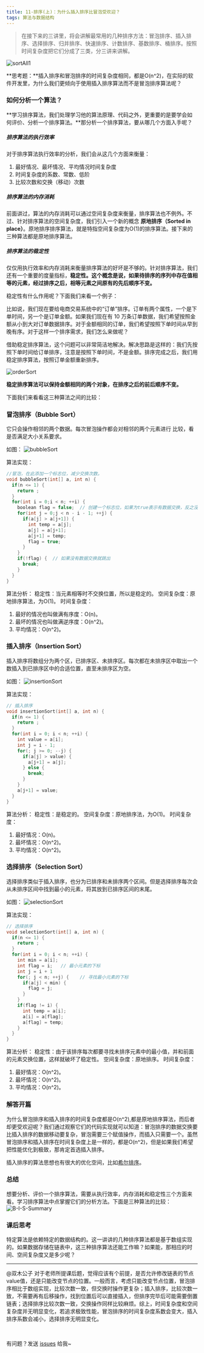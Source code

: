 ```yaml
---
title: 11-排序(上)：为什么插入排序比冒泡受欢迎？
tags: 算法与数据结构
---
```


> 在接下来的三讲里，将会讲解最常用的几种排序方法：冒泡排序、插入排序、选择排序、归并排序、快速排序、计数排序、基数排序、桶排序。按照时间复杂度把它们分成了三类，分三讲来讲解。

![sortAll1](/images/algorithm/sortAll1.png)

**思考题：**插入排序和冒泡排序的时间复杂度相同，都是O(n^2)，在实际的软件开发里，为什么我们更倾向于使用插入排序算法而不是冒泡排序算法呢？

### 如何分析一个算法？

**学习排序算法，我们处理学习他的算法原理、代码之外，更重要的是要学会如何评价、分析一个排序算法。**那分析一个排序算法，要从哪几个方面入手呢？

##### 排序算法的执行效率
对于排序算法执行效率的分析，我们会从这几个方面来衡量：

1. 最好情况、最坏情况、平均情况时间复杂度
2. 时间复杂度的系数、常数、低阶
3. 比较次数和交换（移动）次数

##### 排序算法的内存消耗
前面讲过，算法的内存消耗可以通过空间复杂度来衡量，排序算法也不例外。不过、针对排序算法的空间复杂度，我们引入一个新的概念 **原地排序（Sorted in place）**。原地排序排序算法，就是特指空间复杂度为O(1)的排序算法。接下来的三种算法都是原地排序算法。

##### 排序算法的稳定性
仅仅用执行效率和内存消耗来衡量排序算法的好坏是不够的。针对排序算法，我们还有一个重要的度量指标，**稳定性。这个概念是说，如果待排序的序列中存在值相等的元素，经过排序之后，相等元素之间原有的先后顺序不变。**

稳定性有什么作用呢？下面我们来看一个例子：

比如说，我们现在要给电商交易系统中的“订单”排序。订单有两个属性，一个是下单时间，另一个是订单金额。如果我们现在有 10 万条订单数据，我们希望按照金额从小到大对订单数据排序。对于金额相同的订单，我们希望按照下单时间从早到晚有序。对于这样一个排序需求，我们怎么来做呢？

借助稳定排序算法，这个问题可以非常简洁地解决。解决思路是这样的：我们先按照下单时间给订单排序，注意是按照下单时间，不是金额。排序完成之后，我们用稳定排序算法，按照订单金额重新排序。

![orderSort](/images/algorithm/orderSort.png)

**稳定排序算法可以保持金额相同的两个对象，在排序之后的前后顺序不变。**

下面我们来看看这三种算法之间的比较：

### 冒泡排序（Bubble Sort）

它只会操作相邻的两个数据。每次冒泡操作都会对相邻的两个元素进行 比较，看是否满足大小关系要求。

如图：
![bubbleSort](/images/algorithm/bubbleSort.png)

算法实现：
```c
//冒泡，在此添加一个标志位，减少交换次数。
void bubbleSort(int[] a, int n) {
  if(n <= 1) {
    return ;
  }
  for(int i = 0;i < n; ++i) {
    boolean flag = false;  // 创建一个标志位，如果为true表示有数据交换，反之没有。
    for(int j = 0;j < n - i - 1; ++j) {
      if(a[j] > a[j+1]) {
        int temp = a[j];
        a[j] = a[j+1];
        a[j+1] = temp;
        flag = true;
      }
    }
    if(!flag) {  // 如果没有数据交换就跳出
      break;
    }
  }
}
```

算法分析：
稳定性：当元素相等时不交换位置，所以是稳定的。
空间复杂度：原地排序算法，为O(1)。
时间复杂度：
1. 最好的情况也叫做满有序度：O(n)。
2. 最坏的情况也叫做满逆序度：O(n^2)。
3. 平均情况：O(n^2)。


### 插入排序（Insertion Sort）

插入排序将数组分为两个区，已排序区、未排序区。每次都在未排序区中取出一个数插入到已排序区中的合适位置，直至未排序区为空。

如图：
![insertionSort](/images/algorithm/insertionSort.png)

算法实现：
```c
// 插入排序
void insertionSort(int[] a, int n) {
  if(n <= 1) {
    return ;
  }
  for(int i = 0; i < n; ++i) {
    int value = a[i];
    int j = i - 1;
    for(; j >= 0; --j) {
      if(a[j] > value) {
        a[j+1] = a[j];
      } else {
        break;
      }
    }
    a[j+1] = value;
  }
}
```

算法分析：
稳定性：是稳定的。
空间复杂度：原地排序法，为O(1)。
时间复杂度：
1. 最好情况：O(n)。
2. 最坏情况：O(n^2)。
3. 平均情况：O(n^2)。

### 选择排序（Selection Sort）

选择排序类似于插入排序，也分为已排序和未排序两个区间。但是选择排序每次会从未排序区间中找到最小的元素，将其放到已排序区间的末尾。

如图：
![selectionSort](/images/algorithm/selectionSort.png)

算法实现：
```c
// 选择排序
void selectionSort(int[] a, int n) {
  if(n <= 1) {
    return ;
  }
  for(int i = 0; i < n; ++i) {
    int min = a[i];
    int flag = i;   // 最小元素的下标
    int j = i + 1
    for(; j < n; ++j) {    // 寻找最小元素的下标
      if(a[j] < min) {
        flag = j;
      }
    }
    if(flag != i) {
      int temp = a[i];
      a[i] = a[flag];
      a[flag] = temp;
    }
  }
}
```

算法分析：
稳定性：由于该排序每次都要寻找未排序元素中的最小值，并和前面的元素交换位置，这样就破坏了稳定性。
空间复杂度：原地排序。
时间复杂度：
1. 最好情况：O(n^2)。
2. 最坏情况：O(n^2)。
3. 平均情况：O(n^2)。

### 解答开篇

为什么冒泡排序和插入排序的时间复杂度都是O(n^2),都是原地排序算法，而后者却更受欢迎呢？我们通过观察它们的代码实现就可以知道：冒泡排序的数据交换要比插入排序的数据移动要复杂，冒泡需要三个赋值操作，而插入只需要一个。虽然冒泡排序和插入排序在时间复杂度上是一样的，都是O(n^2)，但是如果我们希望把性能优化到极致，那肯定首选插入排序。

插入排序的算法思想也有很大的优化空间，比如[希尔排序](https://zh.wikipedia.org/wiki/%E5%B8%8C%E5%B0%94%E6%8E%92%E5%BA%8F)。

### 总结

想要分析、评价一个排序算法，需要从执行效率，内存消耗和稳定性三个方面来看。学习排序算法中点掌握它们的分析方法。下面是三种算法的比较：
![B-I-S-Summary](/images/algorithm/v.png)

### 课后思考

特定算法是依赖特定的数据结构的。这一讲讲的几种排序算法都是基于数组实现的。如果数据存储在链表中，这三种排序算法还能工作嘛？如果能，那相应的时间、空间复杂度又是多少呢？

---
@双木公子
对于老师所提课后题，觉得应该有个前提，是否允许修改链表的节点value值，还是只能改变节点的位置。一般而言，考虑只能改变节点位置，冒泡排序相比于数组实现，比较次数一致，但交换时操作更复杂；插入排序，比较次数一致，不需要再有后移操作，找到位置后可以直接插入，但排序完毕后可能需要倒置链表；选择排序比较次数一致，交换操作同样比较麻烦。综上，时间复杂度和空间复杂度并无明显变化，若追求极致性能，冒泡排序的时间复杂度系数会变大，插入排序系数会减小，选择排序无明显变化。

<br>

有问题？发送 [issues](http://syt-honey.github.io/about/) 给我~
